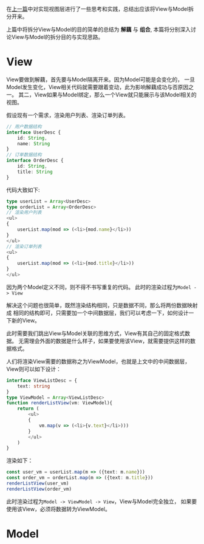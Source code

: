 在[上一篇](./1-intro.md)中对实现视图层进行了一些思考和实践，总结出应该将View与Model拆分开来。

上篇中将拆分View与Model的目的简单的总结为 **解藕** 与 **组合**,
本篇将分别深入讨论View与Model的拆分目的与实现思路。

# View
View要做到解藕，首先要与Model隔离开来。因为Model可能是会变化的，
一旦Model发生变化，View相关代码就需要跟着变动，此为影响解藕成功与否原因之一。
其二，View如果与Model绑定，那么一个View就只能展示与该Model相关的视图。

假设现有一个需求，渲染用户列表、渲染订单列表。
```TypeScript
// 用户数据结构
interface UserDesc {
    id: String,
    name: String
}
// 订单数据结构
interface OrderDesc {
    id: String,
    title: String
}
```
代码大致如下:
```TypeScript
type userList = Array<UserDesc>
type orderList = Array<OrderDesc>
// 渲染用户列表
<ul>
{
    userList.map(mod => (<li>{mod.name}</li>))
}
</ul>
// 渲染订单列表
<ul>
{
    userList.map(mod => (<li>{mod.title}</li>))
}
</ul>
```
因为两个Model定义不同，则不得不书写重复的代码。
此时的渲染过程为`Model -> View`

解决这个问题也很简单，既然渲染结构相同，只是数据不同，那么将两份数据映射成
相同的结构即可，只需要加一个中间数据层，我们可以考虑一下，如何设计一下新的View。

此时需要我们跳出View与Model关联的思维方式，View有其自己的固定格式数据。
无需理会外面的数据是什么样子，如果要使用该View，就需要提供这样的数据格式。

人们将渲染View需要的数据称之为ViewModel，也就是上文中的中间数据层，View则可以如下设计：

```TypeScript
interface ViewListDesc = {
    text: string
}
type ViewModel = Array<ViewListDesc>
function renderListView(vm: ViewModel){
    return (
        <ul>
        {
            vm.map(v => (<li>{v.text}</li>)))
        }
        </ul>
    )
}
```
渲染如下：
```TypeScript
const user_vm = userList.map(m => ({text: m.name}))
const order_vm = orderList.map(m => ({text: m.title}))
renderListView(user_vm)
renderListView(order_vm)
```
此时渲染过程为`Model -> ViewModel -> View`，View与Model完全独立，
如果要使用该View，必须将数据转为ViewModel。

# Model

